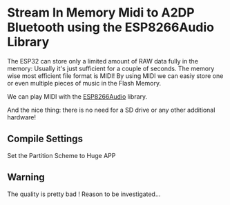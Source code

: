 # Stream In Memory Midi to A2DP Bluetooth using the ESP8266Audio Library

The ESP32 can store only a limited amount of RAW data fully in the memory: Usually it's just sufficient for a couple of seconds. The memory wise most efficient file format is MIDI! By using MIDI we can easiy store one or even multiple pieces of music in the Flash Memory.  

We can play MIDI with the [ESP8266Audio](https://github.com/earlephilhower/ESP8266Audio) library.

And the nice thing: there is no need for a SD drive or any other additional hardware!

## Compile Settings

Set the Partition Scheme to Huge APP


## Warning
The quality is pretty bad ! 
Reason to be investigated...